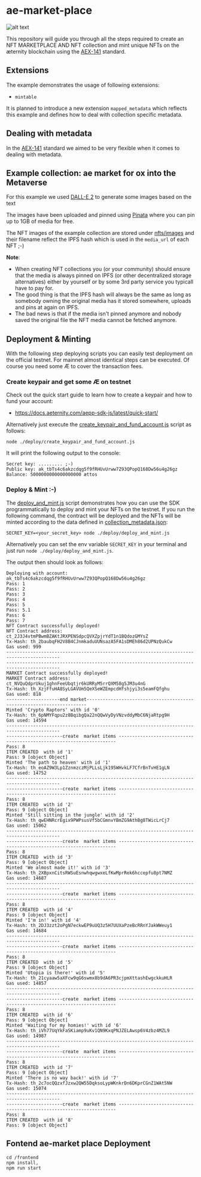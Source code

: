 # ae-market-place
![alt text](./ae-market-frontend.png?raw=true)

This repository will guide you through all the steps required to create an NFT MARKETPLACE AND NFT collection and mint unique NFTs on the æternity blockchain using the [AEX-141](https://github.com/aeternity/AEXs/blob/master/AEXS/aex-141.md) standard.

## Extensions

The example demonstrates the usage of following extensions:
- `mintable`

It is planned to introduce a new extension `mapped_metadata` which reflects this example and defines how to deal with collection specific metadata.

## Dealing with metadata

In the [AEX-141](https://github.com/aeternity/AEXs/blob/master/AEXS/aex-141.md) standard we aimed to be very flexible when it comes to dealing with metadata.


## Example collection: ae market for ox into the Metaverse

For this example we used [DALL-E 2](https://openai.com/dall-e-2) to generate some images based on the text 

The images have been uploaded and pinned using [Pinata](https://www.pinata.cloud) where you can pin up to 1GB of media for free.

The NFT images of the example collection are stored under [nfts/images](./nfts/images) and their filename reflect the IPFS hash which is used in the `media_url` of each NFT ;-)

**Note**:

- When creating NFT collections you (or your community) should ensure that the media is always pinned on IPFS (or other decentralized storage alternatives) either by yourself or by some 3rd party service you typicall have to pay for.
- The good thing is that the IPFS hash will always be the same as long as somebody owning the original media has it stored somewhere, uploads and pins at again on IPFS.
- The bad news is that if the media isn't pinned anymore and nobody saved the original file the NFT media cannot be fetched anymore.

## Deployment & Minting

With the following step deploying scripts you can easily test deployment on the official testnet. For mainnet almost identical steps can be executed. Of course you need some Æ to cover the transaction fees.

### Create keypair and get some Æ on testnet
Check out the quick start guide to learn how to create a keypair and how to fund your account:

- https://docs.aeternity.com/aepp-sdk-js/latest/quick-start/

Alternatively just execute the [create_keypair_and_fund_account.js](./deploy/create_keypair_and_fund_account.js) script as follows:

`node ./deploy/create_keypair_and_fund_account.js`

It will print the following output to the console:

```
Secret key: ......... ;-)
Public key: ak_tbTs4c6akzcdqg5f9fRHUvUrww7Z93QPopQ168Dw56u4g26gz
Balance: 5000000000000000000 ættos
```

### Deploy & Mint :-)
The [deploy_and_mint.js](./deploy/deploy_and_mint.js) script demonstrates how you can use the SDK programmatically to deploy and mint your NFTs on the testnet. If you run the following command, the contract will be deployed and the NFTs will be minted according to the data defined in [collection_metadata.json](./nfts/collection_metadata.json):

`SECRET_KEY=<your_secret_key> node ./deploy/deploy_and_mint.js`

Alternatively you can set the env variable `SECRET_KEY` in your terminal and just run `node ./deploy/deploy_and_mint.js`.

The output then should look as follows:

```
Deploying with account: ak_tbTs4c6akzcdqg5f9fRHUvUrww7Z93QPopQ168Dw56u4g26gz
Pass: 1
Pass: 2
Pass: 3
Pass: 4
Pass: 5
Pass: 5.1
Pass: 6
Pass: 7
NFT Contract successfully deployed!
NFT Contract address: ct_2J3J4vtmPBwmBZAKtJRXPENSdpcQVXZpjrYdT1n1BQdozGMYsZ
Tx-Hash: th_2baubqFH2V8B4CJnmkaduUUNsazA5FA1sDMEh86d2UPNzQukCw
Gas used: 999
------------------------------------------------------------------------------------------
------------------------------------------------------------------------------------------
MARKET Contract successfully deployed!
MARKET Contract address: ct_NVQuQdprUkuj1ghnFeeUbqtjr6kURRyM5rrQXM58g5JM3u4nG
Tx-Hash: th_XzjFfuHA8SyLGAVUm5QeXSeWZEmpcdHfshjyi3s5eamFQfghu
Gas used: 818
--------------------end market----------------------------------------------------------------------
Minted 'Crypto Raptors' with id '0'
Tx-Hash: th_6pNMYFqpu2z8BqibgQa22nQQwVyDyVNzvddyMbC6NjaRtpg9H
Gas used: 14594
------------------------------------------------------------------------------------------
---------------------create  market items ---------------------------------------------------------------------
Pass: 8
ITEM CREATED  with id '1'
Pass: 9 [object Object]
Minted 'The path to heaven' with id '1'
Tx-Hash: th_eoAZ9W3Lp1ZznmzczMjPLLsLjk195WHvkLF7CfrBnTvHE1gLN
Gas used: 14752
------------------------------------------------------------------------------------------
---------------------create  market items ---------------------------------------------------------------------
Pass: 8
ITEM CREATED  with id '2'
Pass: 9 [object Object]
Minted 'Still sitting in the jungle' with id '2'
Tx-Hash: th_qwEHNRcrEgix9PWPsusVf5bCGmnvYBmZG9AthBg8TWicLrCj7
Gas used: 15062
------------------------------------------------------------------------------------------
---------------------create  market items ---------------------------------------------------------------------
Pass: 8
ITEM CREATED  with id '3'
Pass: 9 [object Object]
Minted 'We almost made it!' with id '3'
Tx-Hash: th_2XBpxnCitsRWSuEsnwhqwgwxeLfKwMprRek6hccepfu8pt7NMZ
Gas used: 14687
------------------------------------------------------------------------------------------
---------------------create  market items ---------------------------------------------------------------------
Pass: 8
ITEM CREATED  with id '4'
Pass: 9 [object Object]
Minted 'I'm in!' with id '4'
Tx-Hash: th_2DJ3zzt2oPgN7eckwEP9uUQ3z5H7UUXaPzeBcRRnYJakWWeuy1
Gas used: 14684
------------------------------------------------------------------------------------------
---------------------create  market items ---------------------------------------------------------------------
Pass: 8
ITEM CREATED  with id '5'
Pass: 9 [object Object]
Minted 'Utopia is there!' with id '5'
Tx-Hash: th_21cyaaw5aXFcw9qG6swmx8b9dA6PR3cjpmXttashEwgckkuHLR
Gas used: 14857
------------------------------------------------------------------------------------------
---------------------create  market items ---------------------------------------------------------------------
Pass: 8
ITEM CREATED  with id '6'
Pass: 9 [object Object]
Minted 'Waiting for my homies!' with id '6'
Tx-Hash: th_iVh77UqYkFaSKiamp9uKv1QN9KxqPNJZELAwsp6V4zbz4MZL9
Gas used: 14987
------------------------------------------------------------------------------------------
---------------------create  market items ---------------------------------------------------------------------
Pass: 8
ITEM CREATED  with id '7'
Pass: 9 [object Object]
Minted 'There is no way back!' with id '7'
Tx-Hash: th_2c7ocQQzxfJzxw2QW55DqksoLypWKnkrDn6DKprCGnZ1WAt5NW
Gas used: 15074
------------------------------------------------------------------------------------------
---------------------create  market items ---------------------------------------------------------------------
Pass: 8
ITEM CREATED  with id '8'
Pass: 9 [object Object]

```

## Fontend ae-market place  Deployment 
 ````
 cd /frontend
 npm install,
 npm run start
  ````